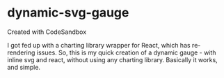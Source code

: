 # dynamic-svg-gauge
Created with CodeSandbox

I got fed up with a charting library wrapper for React, which has re-rendering issues.
So, this is my quick creation of a dynamic gauge - with inline svg and react, without using any charting library.
Basically it works, and simple.

